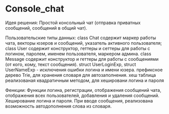 # Console_chat

Идея решения:
Простой консольный чат (отправка приватных сообщений, сообщений в общий чат).

Пользовательские типы данных:
class Chat содержит маркер работы чата, векторы юзеров и сообщений, указатель активного пользователя;
class User содержит конструктор, геттеры и сеттеры для работы с логином, паролем, именем пользователя, маркером админа.
class Message содержит конструктор и геттеры для работы с сообщениями (от кого, кому, текст сообщения).
struct UserLoginExp, struct UserNameExp - исключения ошибки логина и имени юзера.
префиксное дерево Trie, для хранения словаря для автозаполнения.
хеш таблица реализованая квадратичным методом, для хешировани логина и пароля

Фенкции:
Функции логина, регистрации, отображения сообщений чата, отображения всех пользователей, добавления и удаления сообщений.
Хеширование логина и пароля.
При вводе сообщения, реализована возможность автодополнения слова из словаря.
